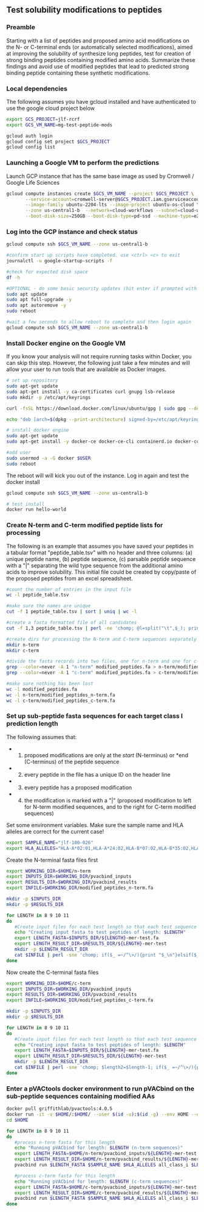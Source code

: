 ## Test solubility modifications to peptides

### Preamble
Starting with a list of peptides and proposed amino acid modifications on the N- or C-terminal ends (or automatically selected modifications), aimed at improving the solubility of synthesize long peptides, test for creation of strong binding peptides containing modified amino acids. Summarize these findings and avoid use of modified peptides that lead to predicted strong binding peptide containing these synthetic modifications.

### Local dependencies
The following assumes you have gcloud installed and have authenticated to use the google cloud project below

```bash 
export GCS_PROJECT=jlf-rcrf
export GCS_VM_NAME=mg-test-peptide-mods 

gcloud auth login
gcloud config set project $GCS_PROJECT
gcloud config list
```

### Launching a Google VM to perform the predictions
Launch GCP instance that has the same base image as used by Cromwell / Google Life Sciences

```bash
gcloud compute instances create $GCS_VM_NAME --project $GCS_PROJECT \
       --service-account=cromwell-server@$GCS_PROJECT.iam.gserviceaccount.com --scopes=cloud-platform \
       --image-family ubuntu-2204-lts --image-project ubuntu-os-cloud \
       --zone us-central1-b  --network=cloud-workflows --subnet=cloud-workflows-default \
       --boot-disk-size=250GB --boot-disk-type=pd-ssd --machine-type=e2-standard-8

```

### Log into the GCP instance and check status

```bash
gcloud compute ssh $GCS_VM_NAME --zone us-central1-b

#confirm start up scripts have completed. use <ctrl> <c> to exit
journalctl -u google-startup-scripts -f

#check for expected disk space
df -h 

#OPTIONAL - do some basic security updates (hit enter if prompted with any questions)
sudo apt update
sudo apt full-upgrade -y
sudo apt autoremove -y
sudo reboot

#wait a few seconds to allow reboot to complete and then login again
gcloud compute ssh $GCS_VM_NAME --zone us-central1-b

```

### Install Docker engine on the Google VM
If you know your analysis will not require running tasks within Docker, you can skip this step. However, the following just take a few minutes and will allow your user to run tools that are available as Docker images.

```bash
# set up repository
sudo apt-get update
sudo apt-get install -y ca-certificates curl gnupg lsb-release
sudo mkdir -p /etc/apt/keyrings

curl -fsSL https://download.docker.com/linux/ubuntu/gpg | sudo gpg --dearmor -o /etc/apt/keyrings/docker.gpg

echo "deb [arch=$(dpkg --print-architecture) signed-by=/etc/apt/keyrings/docker.gpg] https://download.docker.com/linux/ubuntu $(lsb_release -cs) stable" | sudo tee /etc/apt/sources.list.d/docker.list > /dev/null

# install docker engine
sudo apt-get update
sudo apt-get install -y docker-ce docker-ce-cli containerd.io docker-compose-plugin

#add user
sudo usermod -a -G docker $USER
sudo reboot

```

The reboot will will kick you out of the instance. Log in again and test the docker install
```bash
gcloud compute ssh $GCS_VM_NAME --zone us-central1-b

# test install
docker run hello-world


```

### Create N-term and C-term modified peptide lists for processing
The following is an example that assumes you have saved your peptides in a tabular format "peptide_table.tsv" with no header and three columns: (a) unique peptide name, (b) peptide sequence, (c) parsable peptide sequence with a "|" separating the wild type sequence from the additional amino acids to improve solubility. This initial file could be created by copy/paste of the proposed peptides from an excel spreadsheet.

```bash
#count the number of entries in the input file
wc -l peptide_table.tsv

#make sure the names are unique
cut -f 1 peptide_table.tsv | sort | uniq | wc -l

#create a fasta formatted file of all candidates
cut -f 1,3 peptide_table.tsv | perl -ne 'chomp; @l=split("\t",$_); print ">$l[0]\n$l[1]\n"' > modified_peptides.fa

#create dirs for processing the N-term and C-term sequences separately
mkdir n-term
mkdir c-term

#divide the fasta records into two files, one for n-term and one for c-term
grep --color=never -A 1 "n-term" modified_peptides.fa > n-term/modified_peptides_n-term.fa
grep --color=never -A 1 "c-term" modified_peptides.fa > c-term/modified_peptides_c-term.fa

#make sure nothing has been lost
wc -l modified_peptides.fa 
wc -l n-term/modified_peptides_n-term.fa
wc -l c-term/modified_peptides_c-term.fa 

```

### Set up sub-peptide fasta sequences for each target class I prediction length
The following assumes that:

- 1. proposed modifications are only at the *start* (N-terminus) or *end (C-terminus) of the peptide sequence
- 2. every peptide in the file has a unique ID on the header line
- 3. every peptide has a proposed modification
- 4. the modification is marked with a "|" (proposed modification to left for N-term modified sequences, and to the right for C-term modified sequences)


Set some environment variables. Make sure the sample name and HLA alleles are correct for the current case!
```bash
export SAMPLE_NAME="jlf-100-026"
export HLA_ALLELES="HLA-A*02:01,HLA-A*24:02,HLA-B*07:02,HLA-B*35:02,HLA-C*04:01,HLA-C*07:02"
```

Create the N-terminal fasta files first
```bash
export WORKING_DIR=$HOME/n-term
export INPUTS_DIR=$WORKING_DIR/pvacbind_inputs
export RESULTS_DIR=$WORKING_DIR/pvacbind_results
export INFILE=$WORKING_DIR/modified_peptides_n-term.fa

mkdir -p $INPUTS_DIR
mkdir -p $RESULTS_DIR

for LENGTH in 8 9 10 11
do
   #Create input files for each test length so that each test sequence will contain at least one modified base (e.g. 7 AA before modifications for 8-mer test)
   echo "Creating input fasta to test peptides of length: $LENGTH"
   export LENGTH_FASTA=$INPUTS_DIR/${LENGTH}-mer-test.fa
   export LENGTH_RESULT_DIR=$RESULTS_DIR/${LENGTH}-mer-test
   mkdir -p $LENGTH_RESULT_DIR
   cat $INFILE | perl -sne 'chomp; if($_ =~/^\>/){print "$_\n"}elsif($_ =~ /(\w+)\|(\w+)/){$before=$1; $after=$2; $sub=substr($after, 0, $length-1); print "$before$sub\n"}' -- -length=$LENGTH > $LENGTH_FASTA
done 
```

Now create the C-terminal fasta files

```bash
export WORKING_DIR=$HOME/c-term
export INPUTS_DIR=$WORKING_DIR/pvacbind_inputs
export RESULTS_DIR=$WORKING_DIR/pvacbind_results
export INFILE=$WORKING_DIR/modified_peptides_c-term.fa

mkdir -p $INPUTS_DIR
mkdir -p $RESULTS_DIR

for LENGTH in 8 9 10 11
do 
   #Create input files for each test length so that each test sequence will contain at least one modified base (e.g. 7 AA before modifications for 8-mer test)
   echo "Creating input fasta to test peptides of length: $LENGTH"
   export LENGTH_FASTA=$INPUTS_DIR/${LENGTH}-mer-test.fa
   export LENGTH_RESULT_DIR=$RESULTS_DIR/${LENGTH}-mer-test
   mkdir -p $LENGTH_RESULT_DIR
   cat $INFILE | perl -sne 'chomp; $length2=$length-1; if($_ =~/^\>/){print "$_\n"}elsif($_ =~ /(\w+)\|(\w+)/){$before=$1; $after=$2; $sub=substr($before, -$length2); print "$sub$after\n"}' -- -length=$LENGTH > $LENGTH_FASTA
done
```

### Enter a pVACtools docker environment to run pVACbind on the sub-peptide sequences containing modified AAs

```bash
docker pull griffithlab/pvactools:4.0.5
docker run -it -v $HOME/:$HOME/ --user $(id -u):$(id -g) --env HOME --env SAMPLE_NAME --env HLA_ALLELES griffithlab/pvactools:4.0.5 /bin/bash
cd $HOME

for LENGTH in 8 9 10 11
do 
   #process n-term fasta for this length
   echo "Running pVACbind for length: $LENGTH (n-term sequences)"
   export LENGTH_FASTA=$HOME/n-term/pvacbind_inputs/${LENGTH}-mer-test.fa
   export LENGTH_RESULT_DIR=$HOME/n-term/pvacbind_results/${LENGTH}-mer-test
   pvacbind run $LENGTH_FASTA $SAMPLE_NAME $HLA_ALLELES all_class_i $LENGTH_RESULT_DIR -e1 $LENGTH --n-threads 8 --iedb-install-directory /opt/iedb/ 1>$LENGTH_RESULT_DIR/stdout.txt 2>$LENGTH_RESULT_DIR/stderr.txt

   #process c-term fasta for this length
   echo "Running pVACbind for length: $LENGTH (c-term sequences)"
   export LENGTH_FASTA=$HOME/c-term/pvacbind_inputs/${LENGTH}-mer-test.fa
   export LENGTH_RESULT_DIR=$HOME/c-term/pvacbind_results/${LENGTH}-mer-test
   pvacbind run $LENGTH_FASTA $SAMPLE_NAME $HLA_ALLELES all_class_i $LENGTH_RESULT_DIR -e1 $LENGTH --n-threads 8 --iedb-install-directory /opt/iedb/ 1>$LENGTH_RESULT_DIR/stdout.txt 2>$LENGTH_RESULT_DIR/stderr.txt
done

```











